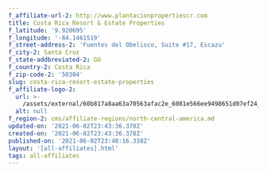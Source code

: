 ```yaml
---
f_affiliate-url-2: http://www.plantacionpropertiescr.com
title: Costa Rica Resort & Estate Properties
f_latitude: '9.920695'
f_longitude: '-84.1461519'
f_street-address-2: 'Fuentes del Obelisco, Suite #17, Escazu­'
f_city-2: Santa Cruz­
f_state-addbreviated-2: GU­
f_country-2: Costa Rica
f_zip-code-2: '50304'
slug: costa-rica-resort-estate-properties
f_affiliate-logo-2:
  url: >-
    /assets/external/60b817a8aa63a70563afac2e_6081e566ee9498651d07ef24_60785a3eaecb6555d7b36fdc_content_unnamed__1_.jpeg
  alt: null
f_region-2: cms/affiliate-regions/north-central-america.md
updated-on: '2021-06-02T23:43:36.378Z'
created-on: '2021-06-02T23:43:36.378Z'
published-on: '2021-06-02T23:48:16.338Z'
layout: '[all-affiliates].html'
tags: all-affiliates
---
```



